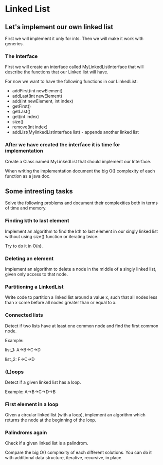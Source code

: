 # Linked List

## Let's implement our own linked list

First we will implement it only for ints.
Then we will make it work with generics.

### The Interface

First we will create an interface called MyLinkedListInterface that will describe the functions that our Linked list will have.

For now we want to have the following functions in our LinkedList:

- addFirst(int newElement)
- addLast(int newElement)
- add(int newElement, int index)
- getFirst()
- getLast()
- get(int index)
- size()
- remove(int index)
- addList(MylinkedListInterface list) - appends another linked list 

### After we have created the interface it is time for implementation

Create a Class named MyLinkedList that should implement our Interface.

When writing the implementation document the big O() complexity of each function as a java doc.

## Some intresting tasks

Solve the following problems and document their complexities both in terms of time and memory.

### Finding kth to last element

Implement an algorithm to find the kth to last element in our singly linked list without using size() function or iterating twice.

Try to do it in O(n).

### Deleting an element

Implement an algorithm to delete a node in the middle of a singly linked list, given
only access to that node.

### Partitioning a LinkedList

Write code to partition a linked list around a value x, such that all nodes less than x come before all nodes greater than or equal to x.

### Connected lists

Detect if two lists have at least one common node and find the first common node.

Example:

 list_1: A->B->C->D

 list_2: F->C->D 

### (L)oops

Detect if a given linked list has a loop.

Example: A->B->C->D->B

### First element in a loop

Given a circular linked list (with a loop), implement an algorithm which returns the node at the beginning of the loop.

### Palindroms again

Check if a given linked list is a palindrom.

Compare the big O() complexity of each different solutions.
You can do it with additional data structure, iterative, recursive, in place.
